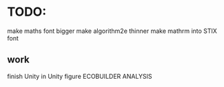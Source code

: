 # TODO:

make maths font bigger
make algorithm2e thinner
make mathrm into STIX font


## work
finish Unity in Unity figure
ECOBUILDER ANALYSIS
